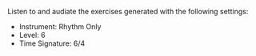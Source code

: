 Listen to and audiate the exercises generated with the following settings:

- Instrument: Rhythm Only
- Level: 6
- Time Signature: 6/4